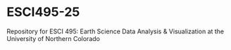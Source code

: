 # ESCI495-25
Repository for ESCI 495: Earth Science Data Analysis &amp; Visualization at the University of Northern Colorado
